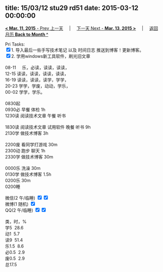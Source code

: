 title: 15/03/12 stu29  rd51
date: 2015-03-12 00:00:00
---
[**< Mar. 11, 2015** - Prev 上一天](/lifelogs/2015/03/d11.html) &nbsp; &nbsp; | &nbsp; &nbsp; [下一天 Next - **Mar. 13, 2015 >**](/lifelogs/2015/03/d13.html) &nbsp; &nbsp; |  &nbsp; &nbsp; [返回月历 **Back to Month ^**](/lifelogs/2015/03/index.html)
<br/><div>Pri Tasks:<br clear="none"/><div><input type="checkbox" checked="false"/>1. 导入最后一些手写技术笔记 以及 时间日志 推送到博客！更新博客。</div><div><input type="checkbox" checked="true"/>2. 学用windows新工具软件，刷光旧文章</div><div><br clear="none"/></div>08-11     乐，必读，读读，读读，<br clear="none"/>12-15 读读，读读，读读，读读，<br clear="none"/>16-19 读读，读读，读学，学学，<br clear="none"/>20-23 学学，学废，动动，学乐，</div><div><div>00-02 学学，学乐。</div><div><br clear="none"/></div>0830起<br clear="none"/>0930必 早餐 体检 1h</div><div>1230读 阅读技术文章 午餐 听书</div><div><br clear="none"/></div><div>1830读 阅读技术文章 试用软件 晚餐 听书 9h</div><div>2130学 做技术博客 3h</div><div><br clear="none"/></div><div>2200废 看同学打游戏 30m</div><div>2300动 跑步 聊天 1h<br clear="none"/>2330学 做技术博客 30m</div><div><br clear="none"/></div><div>0000乐 洗澡 30m</div><div>0130学 做技术博客 1.5h</div><div>0200乐 30m</div><div>0200睡</div><div><br clear="none"/>微信(2 午/临睡) <input type="checkbox" checked="true"/><input type="checkbox" checked="true"/><br clear="none"/>微博(1 随机) <input type="checkbox" checked="true"/><br clear="none"/>QQ(2 午/临睡) <input type="checkbox" checked="true"/><input type="checkbox" checked="true"/><br clear="none"/><div><br clear="none"/></div>类，时，%<br clear="none"/>学5  28.6<br clear="none"/>动1  5.7<br clear="none"/>读9  51.4<br clear="none"/>乐1.5  8.6<br clear="none"/>必0.5  2.9<br clear="none"/>废0.5  2.9<br clear="none"/>总17.5</div>